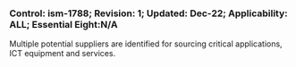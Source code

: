 ### Control: ism-1788; Revision: 1; Updated: Dec-22; Applicability: ALL; Essential Eight:N/A
<p>Multiple potential suppliers are identified for sourcing critical applications, ICT equipment and services.</p>